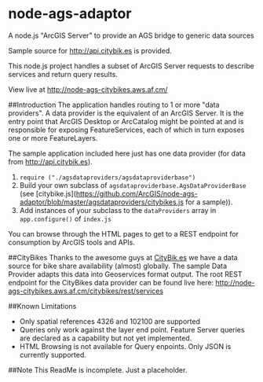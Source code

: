 node-ags-adaptor
================

A node.js "ArcGIS Server" to provide an AGS bridge to generic data sources

Sample source for http://api.citybik.es is provided.

This node.js project handles a subset of ArcGIS Server requests to describe services and return query results.

View live at http://node-ags-citybikes.aws.af.cm/

##Introduction
The application handles routing to 1 or more "data providers". A data provider is the equivalent of an ArcGIS Server.
It is the entry point that ArcGIS Desktop or ArcCatalog might be pointed at and is responsible for exposing 
FeatureServices, each of which in turn exposes one or more FeatureLayers.

The sample application included here just has one data provider (for data from http://api.citybik.es).

1. `require ("./agsdataproviders/agsdataproviderbase")`
2. Build your own subclass of `agsdataproviderbase.AgsDataProviderBase` (see [citybike.js](https://github.com/ArcGIS/node-ags-adaptor/blob/master/agsdataproviders/citybikes.js for a sample)).
3. Add instances of your subclass to the `dataProviders` array in `app.configure()` of `index.js`

You can browse through the HTML pages to get to a REST endpoint for consumption by ArcGIS tools and APIs.

##CityBikes
Thanks to the awesome guys at [CityBik.es](http://citybik.es) we have a data source for bike share availability 
(almost) globally. The sample Data Provider adapts this data into Geoservices format output. The root REST endpoint 
for the CityBikes data provider can be found live here: http://node-ags-citybikes.aws.af.cm/citybikes/rest/services

##Known Limitations
* Only spatial references 4326 and 102100 are supported
* Queries only work against the layer end point. Feature Server queries are declared as a capability but not yet implemented.
* HTML Browsing is not available for Query enpoints. Only JSON is currently supported.

##Note
This ReadMe is incomplete. Just a placeholder.
